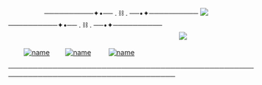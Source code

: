         ──────────✦•── . ⛓️ . ──•✦──────────  ![](https://komarev.com/ghpvc/?username=yvoisen&color=73ae21&style=plastic&label=  #  E  Y  E  S🐍    &base=4274)  ──────────✦•── . ⛓️ . ──•✦──────────
  
  
  
                                      ![](https://cdn.discordapp.com/attachments/934596480310853685/1410411775404540074/Untitled136_20250828005228.png?ex=68b82c13&is=68b6da93&hm=ca65751b1e608d7f21003a8562af6448e526b801e3f6f0b7f0b9b5706edb9437&=&format=webp&quality=lossless&width=500&height=500)
  
  

  
   
          [![name](https://cdn.discordapp.com/attachments/934596480310853685/1411354988973654026/image-removebg-preview_5_edit_90814676717912-1_optimized.png?ex=68b45a43&is=68b308c3&hm=ab16bf729ee4c40f43fcb52440b7ede1734c635f3d25e44a8d1d121d51f09837&=&width=100&height=100)](https://glisteny.straw.page)    [![name](https://cdn.discordapp.com/attachments/934596480310853685/1411354989653266554/image-removebg-preview_6_edit_90822962387703-2_optimized.png?ex=68b45a43&is=68b308c3&hm=d035da785de1f91badf641587046681ddce64441ddabb8a4162c335374ca552f&=&width=90&height=90)](https://yvoisen.atabook.org)      [![name](https://cdn.discordapp.com/attachments/934596480310853685/1411354989317591081/image-removebg-preview_4_edit_90806593965830-1_optimized.png?ex=68b45a43&is=68b308c3&hm=5d7a3cefc847125fe56e94bc172b0c395ab462f52e2bb6aa7103a63312e161c4&=&width=90&height=90)](https://www.patreon.com/yvoisenn)

────────────────────────────────────────────────────────────────────────────────────
